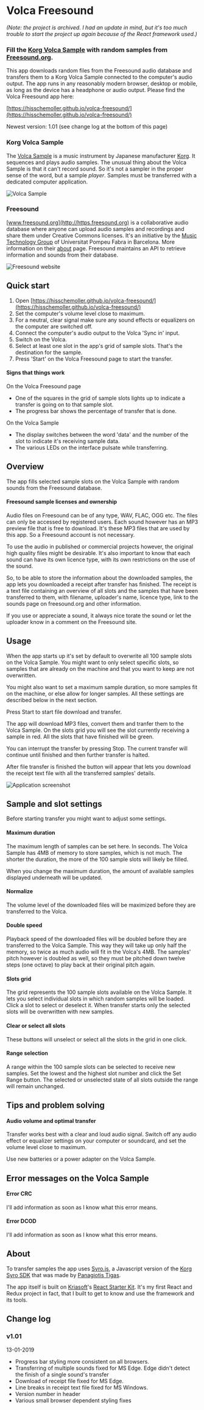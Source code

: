 # Volca Freesound

<i>(Note: the project is archived. I had an update in mind, but it's too much trouble to start the project up again because of the React framework used.)</i>

### Fill the [Korg Volca Sample](http://www.korg.com/us/products/dj/volca_sample/) with random samples from [Freesound.org](https://freesound.org/).

This app downloads random files from the Freesound audio database and transfers them to a Korg Volca Sample connected to the computer's audio output. The app runs in any reasonably modern browser, desktop or mobile, as long as the device has a headphone or audio output. Please find the Volca Freesound app here:

[https://hisschemoller.github.io/volca-freesound/](https://hisschemoller.github.io/volca-freesound/)

Newest version: 1.01 (see change log at the bottom of this page)

### Korg Volca Sample

The [Volca Sample](http://www.korg.com/us/products/dj/volca_sample/) is a music instrument by Japanese manufacturer [Korg](http://www.korg.com/us/). It sequences and plays audio samples. The unusual thing about the Volca Sample is that it can't record sound. So it's not a sampler in the proper sense of the word, but a sample _player_. Samples must be transferred with a dedicated computer application.

![Volca Sample](public/img/volca_sample.png?raw=true 'Volca Sample')

### Freesound

[www.freesound.org](http://https.freesound.org) is a collaborative audio database where anyone can upload audio samples and recordings and share them under Creative Commons licenses. It's an initiative by the [Music Technology Group](https://www.upf.edu/web/mtg) of Universitat Pompeu Fabra in Barcelona. More information on their [about](https://freesound.org/help/about/) page. Freesound maintains an API to retrieve information and sounds from their database.

![Freesound website](public/img/freesound_screen.png?raw=true 'Freesound website')

## Quick start

1.  Open [https://hisschemoller.github.io/volca-freesound/](https://hisschemoller.github.io/volca-freesound/)
2.  Set the computer's volume level close to maximum.
3.  For a neutral, clear signal make sure any sound effects or equalizers on the computer are switched off.
4.  Connect the computer's audio output to the Volca 'Sync in' input.
5.  Switch on the Volca.
6.  Select at least one slot in the app's grid of sample slots. That's the destination for the sample.
7.  Press 'Start' on the Volca Freesound page to start the transfer.

#### Signs that things work

On the Volca Freesound page

* One of the squares in the grid of sample slots lights up to indicate a transfer is going on to that sample slot.
* The progress bar shows the percentage of transfer that is done.

On the Volca Sample

* The display switches between the word 'data' and the number of the slot to indicate it's receiving sample data.
* The various LEDs on the interface pulsate while transferring.

## Overview

The app fills selected sample slots on the Volca Sample with random sounds from the Freesound database.

#### Freesound sample licenses and ownership

Audio files on Freesound can be of any type, WAV, FLAC, OGG etc. The files can only be accessed by registered users. Each sound however has an MP3 preview file that is free to download. It's these MP3 files that are used by this app. So a Freesound account is not necessary.

To use the audio in published or commercial projects however, the original high quality files might be desirable. It's also important to know that each sound can have its own licence type, with its own restrictions on the use of the sound.

So, to be able to store the information about the downloaded samples, the app lets you downloaded a receipt after transfer has finished. The receipt is a text file containing an overview of all slots and the samples that have been transferred to them, with filename, uploader's name, licence type, link to the sounds page on freesound.org and other information.

If you use or appreciate a sound, it always nice torate the sound or let the uploader know in a comment on the Freesound site.

## Usage

When the app starts up it's set by default to overwrite all 100 sample slots on the Volca Sample. You might want to only select specific slots, so samples that are already on the machine and that you want to keep are not overwritten.

You might also want to set a maximum sample duration, so more samples fit on the machine, or else allow for longer samples. All these settings are described below in the next section.

Press Start to start file download and transfer.

The app will download MP3 files, convert them and tranfer them to the Volca Sample. On the slots grid you will see the slot currently receiving a sample in red. All the slots that have finished will be green.

You can interrupt the transfer by pressing Stop. The current transfer will continue until finished and then further transfer is halted.

After file transfer is finished the button will appear that lets you download the receipt text file with all the transferred samples' details.

![Application screenshot](public/img/app_screen.png?raw=true 'Application screenshot')

## Sample and slot settings

Before starting transfer you might want to adjust some settings.

#### Maximum duration

The maximum length of samples can be set here. In seconds. The Volca Sample has 4MB of memory to store samples, which is not much. The shorter the duration, the more of the 100 sample slots will likely be filled.

When you change the maximum duration, the amount of available samples displayed underneath will be updated.

#### Normalize

The volume level of the downloaded files will be maximized before they are transferred to the Volca.

#### Double speed

Playback speed of the downloaded files will be doubled before they are transferred to the Volca Sample. This way they will take up only half the memory, so twice as much audio will fit in the Volca's 4MB. The samples' pitch however is doubled as well, so they must be pitched down twelve steps (one octave) to play back at their original pitch again.

#### Slots grid

The grid represents the 100 sample slots available on the Volca Sample. It lets you select individual slots in which random samples will be loaded. Click a slot to select or deselect it. When transfer starts only the selected slots will be overwritten with new samples.

#### Clear or select all slots

These buttons will unselect or select all the slots in the grid in one click.

#### Range selection

A range within the 100 sample slots can be selected to receive new samples. Set the lowest and the highest slot number and click the Set Range button. The selected or unselected state of all slots outside the range will remain unchanged.

## Tips and problem solving

#### Audio volume and optimal transfer

Transfer works best with a clear and loud audio signal. Switch off any audio effect or equalizer settings on your computer or soundcard, and set the volume level close to maximum.

Use new batteries or a power adapter on the Volca Sample.

## Error messages on the Volca Sample

#### Error CRC

I'll add information as soon as I know what this error means.

#### Error DCOD

I'll add information as soon as I know what this error means.

## About

To transfer samples the app uses [Syro.js](https://github.com/ptigas/syro.js), a Javascript version of the [Korg Syro SDK](http://korginc.github.io/volcasample/) that was made by [Panagiotis Tigas](http://ptigas.com/).

The app itself is built on [Kriasoft](https://www.kriasoft.com/)'s [React Starter Kit](https://github.com/kriasoft/react-starter-kit). It's my first React and Redux project in fact, that I built to get to know and use the framework and its tools.

## Change log

### v1.01 

13-01-2019

- Progress bar styling more consistent on all browsers.
- Transferring of multiple sounds fixed for MS Edge. Edge didn't detect the finish of a single sound's transfer
- Download of receipt file fixed for MS Edge.
- Line breaks in receipt text file fixed for MS Windows.
- Version number in header
- Various small browser dependent styling fixes
